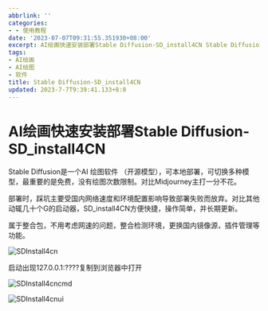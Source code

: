 ```yaml
---
abbrlink: ''
categories:
- - 使用教程
date: '2023-07-07T09:31:55.351930+08:00'
excerpt: AI绘画快速安装部署Stable Diffusion-SD_install4CN Stable Diffusion是一个AI 绘图软件 （开源模型），可本地部署，可切换多种模型，最重要的是免费，没有绘图次数限制。对比Midjourney主打一分不花。 部署时，踩坑主要受国内网络速度和环境配置影响导致部署失败而放弃。对比其他动辄几十个G的启动器，SD_install4CN方便快捷，操作简单，并长期更新。 属于整合包，不用考虑网速的问题，整合检测环境，更换国内镜像源，插件管理等功能。  启动出现127.0.0.1:????复制到浏览器中打开   ...
tags:
- AI绘画
- AI绘图
- 软件
title: Stable Diffusion-SD_install4CN
updated: 2023-7-7T9:39:41.133+8:0
---
```

# AI绘画快速安装部署Stable Diffusion-SD_install4CN


Stable Diffusion是一个AI 绘图软件 （开源模型），可本地部署，可切换多种模型，最重要的是免费，没有绘图次数限制。对比Midjourney主打一分不花。

部署时，踩坑主要受国内网络速度和环境配置影响导致部署失败而放弃。对比其他动辄几十个G的启动器，SD\_install4CN方便快捷，操作简单，并长期更新。

属于整合包，不用考虑网速的问题，整合检测环境，更换国内镜像源，插件管理等功能。

![SDInstall4cn](https://img.99shopla.com/SDInstall4cn.png)

启动出现127.0.0.1:????复制到浏览器中打开

![SDInstall4cncmd](https://img.99shopla.com/SDInstall4cncmd.png)

![SDInstall4cnui](https://img.99shopla.com/SDInstall4cnui.png)
